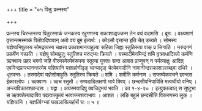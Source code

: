 +++
title = "०५ पितुः प्रत्नस्य"

+++

प्रत्नस्य चिरन्तनस्य पितुरस्माकं जनकस्य रहूगणस्य सकाशाद्यज्जन्म तेन वयं वदामसि । ब्रूमः । वक्ष्यमाणं वृत्तान्तमस्माकं पितोपदिष्ववान् अतो वयं ब्रूम इत्यर्थः । कोऽसौ वृत्तान्त इति चेत् उच्यते । सोमस्य यज्ञेष्वभिषुतस्य सोमद्रव्यस्य चक्षसा प्रकाशमानयाहुत्या सहिता जिह्वा स्तुतिरूपा वाक् प्र जिगाति । मरुद्गणं प्रकर्षेण गच्छति । यज्ञेषु सोमाहुतुः स्तुतिश्च मरुद्भ्यः क्रियते । यस्मादीमेनमिन्द्रं शमि वृत्रवधादिरूपे कर्मणि ऋक्वाणः प्रहर भगवो जहि वीरयस्वेत्येवंरूपया स्तुत्या युक्ताः सन्त आशत प्राप्नुवन् न पर्यत्याक्षुः आदित् एवमिन्द्रप्राप्त्यानन्तरमेव यज्ञियानि यज्ञार्हाणीदृङ् चान्यादृङ् चेत्येवमादीनि नामानीन्द्रसकाशाल्लब्ढ्वा दधिरे । धृतवन्तः । तस्मादेषां यज्ञेसोमाहुतिः स्तुतिश्च क्रियते ॥ शमि । शमीति कर्मनाम । सप्तम्येकवचने छान्दस ईकारलोपः । ऋक्वाणः । ऋच स्तुतौ । सम्पदादिलक्षणो भावे क्विप् । छन्दसीवनिपाविति मत्वर्थीयो वनिप् । अन्त्यविकारश्छान्दसः । यद्वा । अयस्मयादिषु क्वचिदुभयं भवति । का १-४-२० । इत्युक्तत्वात् स सुष्टुभा स ऋक्वतेत्यादाविव पदत्वात्कुत्वं भत्वाज्जश्त्वाभावः । आशत । लङि बहुलं छन्दसीति विकरणस्य लुक् । यज्ञियानि । यज्ञर्त्विग्भ्यां घखञावित्यर्हार्थे घः ॥ ५ ॥
